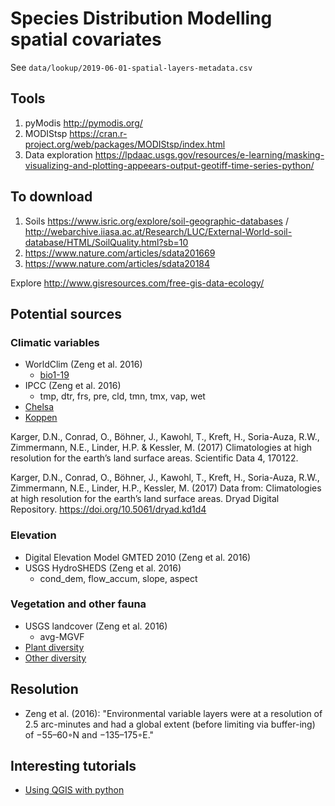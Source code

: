 # Species Distribution Modelling spatial covariates

See `data/lookup/2019-06-01-spatial-layers-metadata.csv`


## Tools

1. pyModis http://pymodis.org/ 
2. MODIStsp https://cran.r-project.org/web/packages/MODIStsp/index.html
3. Data exploration https://lpdaac.usgs.gov/resources/e-learning/masking-visualizing-and-plotting-appeears-output-geotiff-time-series-python/


## To download

1. Soils https://www.isric.org/explore/soil-geographic-databases / http://webarchive.iiasa.ac.at/Research/LUC/External-World-soil-database/HTML/SoilQuality.html?sb=10
2. https://www.nature.com/articles/sdata201669
3. https://www.nature.com/articles/sdata20184 

Explore http://www.gisresources.com/free-gis-data-ecology/

## Potential sources

### Climatic variables

- WorldClim (Zeng et al. 2016)
  - [bio1-19](https://pubs.usgs.gov/ds/691/ds691.pdf)
- IPCC (Zeng et al. 2016)
  - tmp, dtr, frs, pre, cld, tmn, tmx, vap, wet
- [Chelsa](http://chelsa-climate.org/)
- [Koppen](http://www.gloh2o.org/koppen/)

Karger, D.N., Conrad, O., Böhner, J., Kawohl, T., Kreft, H., Soria-Auza, R.W., Zimmermann, N.E., Linder, H.P. & Kessler, M. (2017) Climatologies at high resolution for the earth’s land surface areas. Scientific Data 4, 170122.

Karger, D.N., Conrad, O., Böhner, J., Kawohl, T., Kreft, H., Soria-Auza, R.W., Zimmermann, N.E., Linder, H.P., Kessler, M. (2017) Data from: Climatologies at high resolution for the earth’s land surface areas. Dryad Digital Repository. https://doi.org/10.5061/dryad.kd1d4 

### Elevation

- Digital Elevation Model GMTED 2010 (Zeng et al. 2016)
- USGS HydroSHEDS (Zeng et al. 2016)
  - cond_dem, flow_accum, slope, aspect

### Vegetation and other fauna

- USGS landcover (Zeng et al. 2016)
  - avg-MGVF
- [Plant diversity](https://www.nees.uni-bonn.de/research-/systematics-evolution-ecology/biogeography-and-macroecology-biomaps/worldmaps/worldmaps-of-plant-diversity)
- [Other diversity](http://guides.lib.berkeley.edu/VegMaps)

## Resolution

- Zeng et al. (2016): "Environmental variable layers were at a resolution of 2.5 arc-minutes and had a global extent (before limiting via buffer-ing) of −55–60◦N and −135–175◦E."

## Interesting tutorials

- [Using QGIS with python](https://www.e-education.psu.edu/geog489/print/root1405.html)